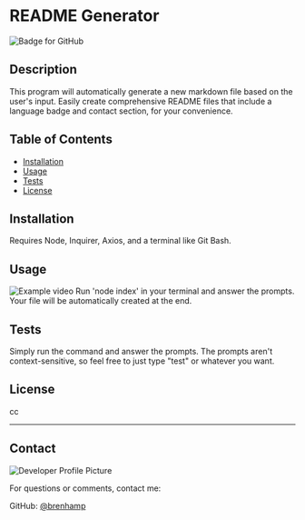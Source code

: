 # README Generator
  ![Badge for GitHub](https://img.shields.io/github/languages/top/brenhamp/readme-generator?style=flat&logo=appveyor) 


  ## Description


  This program will automatically generate a new markdown file based on the user's input. Easily create comprehensive README files that include a language badge and contact section, for your convenience.
  ## Table of Contents
  * [Installation](#installation)
  * [Usage](#usage)
  * [Tests](#tests)
  * [License](#license)
  
  ## Installation
  
  Requires Node, Inquirer, Axios, and a terminal like Git Bash. 
  
  ## Usage
  ![Example video](https://streamable.com/qsaf4w)
  Run 'node index' in your terminal and answer the prompts. Your file will be automatically created at the end.
  
  ## Tests
  
  Simply run the command and answer the prompts. The prompts aren't context-sensitive, so feel free to just type "test" or whatever you want.
  
  ## License
  
  cc
  
  ---
  
  ## Contact
  
  ![Developer Profile Picture](https://avatars.githubusercontent.com/u/90241529?v=4) 
  
  For questions or comments, contact me:
 
  GitHub: [@brenhamp](https://api.github.com/users/brenhamp)
  